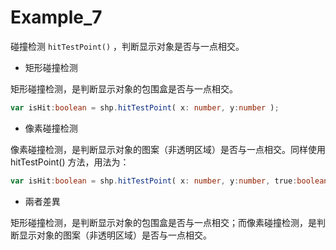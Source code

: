 # Example_7

碰撞检测 `hitTestPoint()` ，判断显示对象是否与一点相交。

+ 矩形碰撞检测

矩形碰撞检测，是判断显示对象的包围盒是否与一点相交。

```ts
var isHit:boolean = shp.hitTestPoint( x: number, y:number );
```

+ 像素碰撞检测

像素碰撞检测，是判断显示对象的图案（非透明区域）是否与一点相交。同样使用 hitTestPoint() 方法，用法为：

```ts
var isHit:boolean = shp.hitTestPoint( x: number, y:number, true:boolean );
```

+ 兩者差異

矩形碰撞检测，是判断显示对象的包围盒是否与一点相交；而像素碰撞检测，是判断显示对象的图案（非透明区域）是否与一点相交。